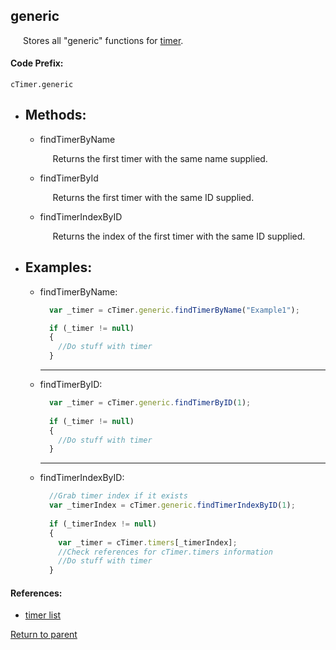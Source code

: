<a name="timer"/> <h2> generic </h1> 
  <p style="padding-left: 20px;"> Stores all "generic" functions for <a href="timer"> timer</a>. </p>

#### Code Prefix:
    cTimer.generic

* <h2> Methods: </h2>

    * <a name="findtimerbyname"/> findTimerByName <p style="padding-left: 20px;"> Returns the first timer with the same name supplied. </p>

    * <a name="findtimerbyid"/> findTimerById <p style="padding-left: 20px;"> Returns the first timer with the same ID supplied. </p>

    * <a name="findtimerindexbyid"/> findTimerIndexByID <p style="padding-left: 20px;"> Returns the index of the first timer with the same ID supplied. </p>

* <h2> Examples: </h2>
  
  * findTimerByName:
    ```Javascript
      var _timer = cTimer.generic.findTimerByName("Example1");

      if (_timer != null)
      {
        //Do stuff with timer
      }
    ``` 
    <hr>

  * findTimerByID:
    ```Javascript
      var _timer = cTimer.generic.findTimerByID(1);
      
      if (_timer != null)
      {
        //Do stuff with timer
      }
    ```

    <hr>

  * findTimerIndexByID:
    ```Javascript
      //Grab timer index if it exists
      var _timerIndex = cTimer.generic.findTimerIndexByID(1);
      
      if (_timerIndex != null)
      {
        var _timer = cTimer.timers[_timerIndex];
        //Check references for cTimer.timers information
        //Do stuff with timer
      }
    ```

#### References:
 * <a name="timerlist"/> [timer list](Timer.md#timerlist)
  
[Return to parent](Timer.md)